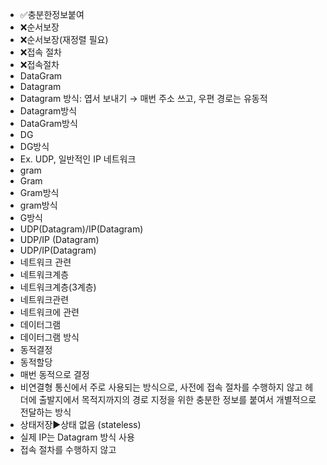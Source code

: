﻿- ✅충분한정보붙여
- ❌순서보장
- ❌순서보장(재정렬 필요)
- ❌접속 절차
- ❌접속절차
- DataGram
- Datagram
- Datagram 방식: 엽서 보내기 → 매번 주소 쓰고, 우편 경로는 유동적
- Datagram방식
- DataGram방식
- DG
- DG방식
- Ex. UDP, 일반적인 IP 네트워크
- gram
- Gram
- Gram방식
- gram방식
- G방식
- UDP(Datagram)/IP(Datagram)
- UDP/IP (Datagram)
- UDP/IP(Datagram)
- 네트워크 관련
- 네트워크계층
- 네트워크계층(3계층)
- 네트워크관련
- 네트워크에 관련
- 데이터그램 
- 데이터그램 방식
- 동적결정
- 동적할당
- 매번 동적으로 결정
- 비연결형 통신에서 주로 사용되는 방식으로, 사전에 접속 절차를 수행하지 않고 헤더에 출발지에서 목적지까지의 경로 지정을 위한 충분한 정보를 붙여서 개별적으로 전달하는 방식
- 상태저장▶️상태 없음 (stateless)
- 실제 IP는 Datagram 방식 사용
- 접속 절차를 수행하지 않고

